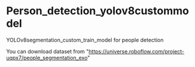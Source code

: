 # Person_detection_yolov8custommodel
YOLOv8segmentation_custom_train_model for people detection

You can download dataset from "https://universe.roboflow.com/project-uqpx7/people_segmentation_exo"

